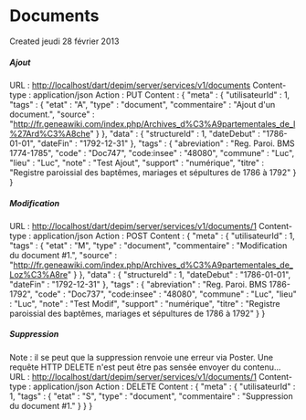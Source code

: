 Documents
=========
Created jeudi 28 février 2013

##### Ajout
URL : <http://localhost/dart/depim/server/services/v1/documents>
Content-type : application/json
Action : PUT
Content :
{
"meta" : {
"utilisateurId" : 1,
"tags" : {
"etat" : "A",
"type" : "document",
"commentaire" : "Ajout d'un document.",
"source" : "<http://fr.geneawiki.com/index.php/Archives_d%C3%A9partementales_de_l%27Ard%C3%A8che>"
}
},
"data" : {
"structureId" : 1,
"dateDebut" : "1786-01-01",
"dateFin" : "1792-12-31"
},
"tags" : {
"abreviation" : "Reg. Paroi. BMS 1774-1785",
"code" : "Doc747",
"code:insee" : "48080",
"commune" : "Luc",
"lieu" : "Luc",
"note" : "Test Ajout",
"support" : "numérique",
"titre" : "Registre paroissial des baptêmes, mariages et sépultures de 1786 à 1792"
}
}

##### Modification
URL : <http://localhost/dart/depim/server/services/v1/documents/1>
Content-type : application/json
Action : POST
Content :
{
"meta" : {
"utilisateurId" : 1,
"tags" : {
"etat" : "M",
"type" : "document",
"commentaire" : "Modification du document #1.",
"source" : "<http://fr.geneawiki.com/index.php/Archives_d%C3%A9partementales_de_Loz%C3%A8re>"
}
},
"data" : {
"structureId" : 1,
"dateDebut" : "1786-01-01",
"dateFin" : "1792-12-31"
},
"tags" : {
"abreviation" : "Reg. Paroi. BMS 1786-1792",
"code" : "Doc737",
"code:insee" : "48080",
"commune" : "Luc",
"lieu" : "Luc",
"note" : "Test Modif",
"support" : "numérique",
"titre" : "Registre paroissial des baptêmes, mariages et sépultures de 1786 à 1792"
}
}


##### Suppression
Note : il se peut que la suppression renvoie une erreur via Poster. Une requête HTTP DELETE n'est peut être pas sensée envoyer du contenu...
URL : <http://localhost/dart/depim/server/services/v1/documents/1>
Content-type : application/json
Action : DELETE
Content :
{
"meta" : {
"utilisateurId" : 1,
"tags" : {
"etat" : "S",
"type" : "document",
"commentaire" : "Suppression du document #1."
}
}
}
